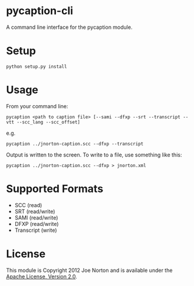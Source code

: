 pycaption-cli
=============

A command line interface for the pycaption module.

Setup
=====

    python setup.py install

Usage
=====

From your command line:

    pycaption <path to caption file> [--sami --dfxp --srt --transcript --vtt --scc_lang --scc_offset]
    
e.g.

    pycaption ../jnorton-caption.scc --dfxp --transcript

Output is written to the screen. To write to a file, use something like this:

    pycaption ../jnorton-caption.scc --dfxp > jnorton.xml

Supported Formats
=================

 - SCC (read)
 - SRT (read/write)
 - SAMI (read/write)
 - DFXP (read/write)
 - Transcript (write)
 
License
=======

This module is Copyright 2012 Joe Norton and is available under the [Apache License, Version 2.0][1].

[1]: http://www.apache.org/licenses/LICENSE-2.0

